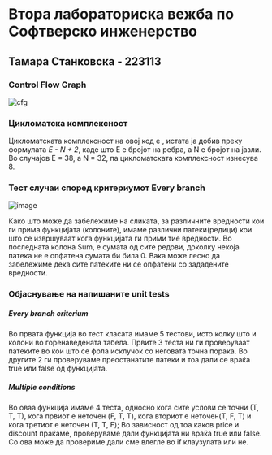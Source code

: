 # Втора лабораториска вежба по Софтверско инженерство

## Тамара Станковска - 223113

### Control Flow Graph
![cfg](https://github.com/TamaraStankovska1/SI_2024_lab2_223113/assets/165705077/f5a13c3b-af75-4a61-b607-a2f39d7a1dcc)

### Цикломатска комплексност
Цикломатската комплексност на овој код е , истата ја добив преку формулата *E - N + 2*, каде што E е бројот на ребра, а N е бројот на јазли. Во случајoв E = 38, a N = 32, па цикломатската комплексност изнесува 8.

### Тест случаи според критериумот Every branch
![image](https://github.com/TamaraStankovska1/SI_2024_lab2_223113/assets/165705077/1e963eae-6080-4e4b-bbdb-b19704c52057)

Како што може да забележиме на сликата, за различните вредности кои ги прима функцијата (колоните), имаме различни патеки(редици) кои што се извршуваат кога функцијата ги прими тие вредности. Во последната колона Sum, е сумата од сите редови, доколку некоја патека не е опфатена сумата би била 0. Вака може лесно да забележиме дека сите патеките ни се опфатени со зададените вредности.

### Објаснување на напишаните unit tests
##### Every branch criterium
Во првата функција во тест класата имаме 5 тестови, исто колку што и колони во горенаведената табела.
Првите 3 теста ни ги проверуваат патеките во кои што се фрла исклучок со неговата точна порака.
Во другите 2 ги проверуваме преостанатите патеки и тоа дали се враќа true или false од функцијата.

##### Multiple conditions
Во оваа функција имаме 4 теста, односно кога сите услови се точни (Т, Т, Т), кога првиот е неточен (F, T, T), кога вториот е неточен(T, F, T) и кога третиот е неточен (Т, Т, F);
Во зависност од тоа каков price и discount праќаме, проверуваме дали функцијата ни враќа true или false. Со ова може да провериме дали сме влегле во if клаузулата или не.
